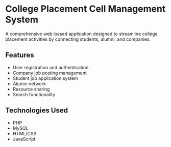# College Placement Cell Management System


A comprehensive web-based application designed to streamline college placement activities by connecting students, alumni, and companies.


## Features

- User registration and authentication
- Company job posting management
- Student job application system
- Alumni network
- Resource sharing
- Search functionality


## Technologies Used

- PHP
- MySQL
- HTML/CSS
- JavaScript
